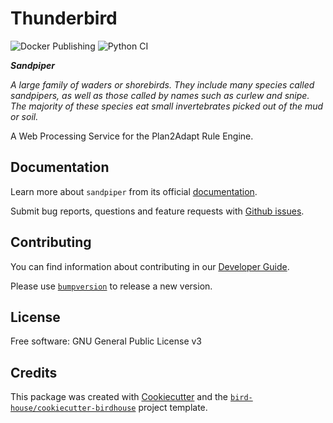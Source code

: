# Thunderbird
![Docker Publishing](https://github.com/pacificclimate/sandpiper/workflows/Docker%20Publishing/badge.svg)
![Python CI](https://github.com/pacificclimate/sandpiper/workflows/Python%20CI/badge.svg)

___Sandpiper___

*A large family of waders or shorebirds. They include many species called sandpipers, as well as those called by names such as curlew and snipe. The majority of these species eat small invertebrates picked out of the mud or soil.*

A Web Processing Service for the Plan2Adapt Rule Engine.

## Documentation
Learn more about `sandpiper` from its official [documentation](https://pacificclimate.github.io/sandpiper/).

Submit bug reports, questions and feature requests with [Github issues](https://github.com/pacificclimate/sandpiper/issues).

## Contributing
You can find information about contributing in our [Developer Guide](https://pacificclimate.github.io/sandpiper/dev_guide.html).

Please use [`bumpversion`](https://pypi.org/project/bumpversion/) to release a new version.

## License
Free software: GNU General Public License v3

## Credits
This package was created with [Cookiecutter](https://github.com/audreyr/cookiecutter) and the [`bird-house/cookiecutter-birdhouse`](https://github.com/bird-house/cookiecutter-birdhouse) project template.
